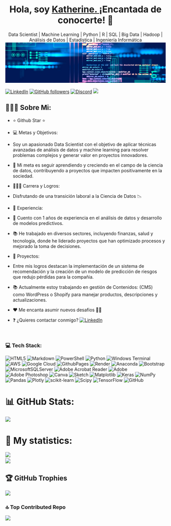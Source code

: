 <div align="center">
<h1 align="center">Hola, soy <a href="https://KatherineZúñiga">Katherine. </a> ¡Encantada de conocerte!</a> 👋</h1>
  Data Scientist | Machine Learning | Python | R | SQL | Big Data | Hadoop | Análisis de Datos | Estadística | Ingeniería Informática
</div>
<img src="Banner Linkedin_03 1584x396.png" width="1584px" height=""396px alt="no hay imagen">

[![LinkedIn](https://img.shields.io/badge/LinkedIn-%230077B5.svg?logo=linkedin&logoColor=white)](https://www.linkedin.com/in/katherinezuniga-datascientist/) 
[![GitHub followers](https://img.shields.io/github/followers/KazuAviles?style=social)](https://github.com/KazuAviles)
[![Discord](https://img.shields.io/badge/Discord-%237289DA.svg?logo=discord&logoColor=white)](https://discord.gg/1421k4zu_)
[![](https://visitcount.itsvg.in/api?id=142178KZ&icon=0&color=0)](https://visitcount.itsvg.in)

## 🙋🏻‍♀️ Sobre Mi:

- ⭐ Github Star ⭐
- 💻 Metas y Objetivos:
- Soy un apasionado Data Scientist con el objetivo de aplicar técnicas avanzadas de análisis de datos y machine learning para resolver problemas complejos y generar valor en proyectos innovadores.
- 🌱 Mi meta es seguir aprendiendo y creciendo en el campo de la ciencia de datos, contribuyendo a proyectos que impacten positivamente en la sociedad.
- 👩🏻‍🏫 Carrera y Logros:
- Disfrutando de una transición laboral a la Ciencia de Datos 📉
  
- 🥸 Experiencia:
- 🔭 Cuento con 1 años de experiencia en el análisis de datos y desarrollo de modelos predictivos.
- 📚 He trabajado en diversos sectores, incluyendo finanzas, salud y tecnología, donde he liderado proyectos que han optimizado procesos y mejorado la toma de decisiones.
  
- 🌱 Proyectos:
- Entre mis logros destacan la implementación de un sistema de recomendación y la creación de un modelo de predicción de riesgos que redujo pérdidas para la compañia.
- 📚 Actualmente estoy trabajando en gestión de Contenidos: (CMS) como WordPress o Shopify para manejar productos, descripciones y actualizaciones.
- ❤ Me encanta asumir nuevos desafios 💪🏻
- ❓ ¿Quieres contactar conmigo? [![LinkedIn](https://img.shields.io/badge/LinkedIn-%230077B5.svg?logo=linkedin&logoColor=white)](https://www.linkedin.com/in/katherinezuniga-datascientist/) 
<br>

### 💻 Tech Stack:
![HTML5](https://img.shields.io/badge/html5-%23E34F26.svg?style=for-the-badge&logo=html5&logoColor=white) ![Markdown](https://img.shields.io/badge/markdown-%23000000.svg?style=for-the-badge&logo=markdown&logoColor=white) ![PowerShell](https://img.shields.io/badge/PowerShell-%235391FE.svg?style=for-the-badge&logo=powershell&logoColor=white) ![Python](https://img.shields.io/badge/python-3670A0?style=for-the-badge&logo=python&logoColor=ffdd54) ![Windows Terminal](https://img.shields.io/badge/Windows%20Terminal-%234D4D4D.svg?style=for-the-badge&logo=windows-terminal&logoColor=white) ![AWS](https://img.shields.io/badge/AWS-%23FF9900.svg?style=for-the-badge&logo=amazon-aws&logoColor=white) ![Google Cloud](https://img.shields.io/badge/GoogleCloud-%234285F4.svg?style=for-the-badge&logo=google-cloud&logoColor=white) ![GithubPages](https://img.shields.io/badge/github%20pages-121013?style=for-the-badge&logo=github&logoColor=white) ![Render](https://img.shields.io/badge/Render-%46E3B7.svg?style=for-the-badge&logo=render&logoColor=white) ![Anaconda](https://img.shields.io/badge/Anaconda-%2344A833.svg?style=for-the-badge&logo=anaconda&logoColor=white) ![Bootstrap](https://img.shields.io/badge/bootstrap-%238511FA.svg?style=for-the-badge&logo=bootstrap&logoColor=white) ![MicrosoftSQLServer](https://img.shields.io/badge/Microsoft%20SQL%20Server-CC2927?style=for-the-badge&logo=microsoft%20sql%20server&logoColor=white) ![Adobe Acrobat Reader](https://img.shields.io/badge/Adobe%20Acrobat%20Reader-EC1C24.svg?style=for-the-badge&logo=Adobe%20Acrobat%20Reader&logoColor=white) ![Adobe](https://img.shields.io/badge/adobe-%23FF0000.svg?style=for-the-badge&logo=adobe&logoColor=white) ![Adobe Photoshop](https://img.shields.io/badge/adobe%20photoshop-%2331A8FF.svg?style=for-the-badge&logo=adobe%20photoshop&logoColor=white) ![Canva](https://img.shields.io/badge/Canva-%2300C4CC.svg?style=for-the-badge&logo=Canva&logoColor=white) ![Sketch](https://img.shields.io/badge/Sketch-FFB387?style=for-the-badge&logo=sketch&logoColor=black) ![Matplotlib](https://img.shields.io/badge/Matplotlib-%23ffffff.svg?style=for-the-badge&logo=Matplotlib&logoColor=black) ![Keras](https://img.shields.io/badge/Keras-%23D00000.svg?style=for-the-badge&logo=Keras&logoColor=white) ![NumPy](https://img.shields.io/badge/numpy-%23013243.svg?style=for-the-badge&logo=numpy&logoColor=white) ![Pandas](https://img.shields.io/badge/pandas-%23150458.svg?style=for-the-badge&logo=pandas&logoColor=white) ![Plotly](https://img.shields.io/badge/Plotly-%233F4F75.svg?style=for-the-badge&logo=plotly&logoColor=white) ![scikit-learn](https://img.shields.io/badge/scikit--learn-%23F7931E.svg?style=for-the-badge&logo=scikit-learn&logoColor=white) ![Scipy](https://img.shields.io/badge/SciPy-%230C55A5.svg?style=for-the-badge&logo=scipy&logoColor=%white) ![TensorFlow](https://img.shields.io/badge/TensorFlow-%23FF6F00.svg?style=for-the-badge&logo=TensorFlow&logoColor=white) ![GitHub](https://img.shields.io/badge/github-%23121011.svg?style=for-the-badge&logo=github&logoColor=white)

# 📊 GitHub Stats:
![](https://github-readme-stats.vercel.app/api?username=142178KZ&theme=dark&hide_border=false&include_all_commits=false&count_private=false)<br/>

# 💼 My statistics:
![](https://github-readme-streak-stats.herokuapp.com/?user=142178KZ&theme=dark&hide_border=false)<br/>
![](https://github-readme-stats.vercel.app/api/top-langs/?username=142178KZ&theme=dark&hide_border=false&include_all_commits=false&count_private=false&layout=compact)

## 🏆 GitHub Trophies
![](https://github-profile-trophy.vercel.app/?username=142178KZ&theme=nord&no-frame=false&no-bg=true&margin-w=4)

### 🔝 Top Contributed Repo
![](https://github-contributor-stats.vercel.app/api?username=142178KZ&limit=5&theme=dark&combine_all_yearly_contributions=true)
